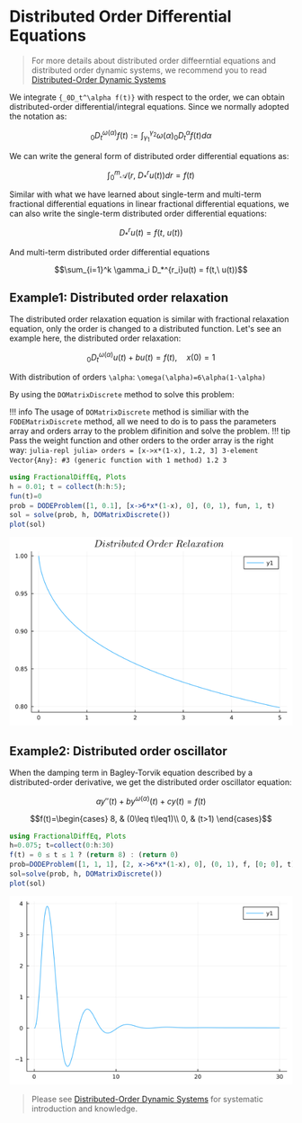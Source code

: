 # Distributed Order Differential Equations

> For more details about distributed order diffeerntial equations and distributed order dynamic systems, we recommend you to read [Distributed-Order Dynamic Systems](https://doi.org/10.1007/978-1-4471-2852-6)

We integrate ``{_0D_t^\alpha f(t)}`` with respect to the order, we can obtain distributed-order differential/integral equations. Since we normally adopted the notation as:

```math
{_0D_t^{\omega(\alpha)} f(t)} := \int_{\gamma_1}^{\gamma_2}\omega(\alpha){_0D_t^\alpha f(t)}d\alpha
```

We can write the general form of distributed order differential equations as:

```math
\int_0^m \mathscr{A}(r,\ D_*^r u(t))dr = f(t)
```

Similar with what we have learned about single-term and multi-term fractional differential equations in linear fractional differential equations, we can also write the single-term distributed order differential equations:

```math
D_*^ru(t)=f(t,\ u(t))
```

And multi-term distributed order differential equations

```math
\sum_{i=1}^k \gamma_i D_*^{r_i}u(t) = f(t,\ u(t))
```

## Example1: Distributed order relaxation

The distributed order relaxation equation is similar with fractional relaxation equation, only the order is changed to a distributed function. Let's see an example here, the distributed order relaxation:

```math
{_0D_t^{\omega(\alpha)} u(t)}+bu(t)=f(t),\quad x(0)=1
```

With distribution of orders ``\alpha``: ``\omega(\alpha)=6\alpha(1-\alpha)``

By using the ```DOMatrixDiscrete``` method to solve this problem:

!!! info
    The usage of ```DOMatrixDiscrete``` method is similiar with the ```FODEMatrixDiscrete``` method, all we need to do is to pass the parameters array and orders array to the problem difinition and solve the problem.
    !!! tip
        Pass the weight function and other orders to the order array is the right way:
        ```julia-repl
        julia> orders = [x->x*(1-x), 1.2, 3]
        3-element Vector{Any}:
          #3 (generic function with 1 method)
         1.2
         3
        ```

```julia
using FractionalDiffEq, Plots
h = 0.01; t = collect(h:h:5);
fun(t)=0
prob = DODEProblem([1, 0.1], [x->6*x*(1-x), 0], (0, 1), fun, 1, t)
sol = solve(prob, h, DOMatrixDiscrete())
plot(sol)
```

![dorelaxation](./assets/dorelaxation.png)

## Example2: Distributed order oscillator

When the damping term in Bagley-Torvik equation described by a distributed-order derivative, we get the distributed order oscillator equation:


```math
ay''(t)+by^{\omega(\alpha)}(t)+cy(t)=f(t)
```

```math
f(t)=\begin{cases}
8, & (0\leq t\leq1)\\
0, & (t>1)
\end{cases}
```


```julia
using FractionalDiffEq, Plots
h=0.075; t=collect(0:h:30)
f(t) = 0 ≤ t ≤ 1 ? (return 8) : (return 0)
prob=DODEProblem([1, 1, 1], [2, x->6*x*(1-x), 0], (0, 1), f, [0; 0], t)
sol=solve(prob, h, DOMatrixDiscrete())
plot(sol)
```

![dobagleytorvik](./assets/dobagleytorvik.png)


> Please see [Distributed-Order Dynamic Systems](https://link.springer.com/book/10.1007/978-1-4471-2852-6) for systematic introduction and knowledge.